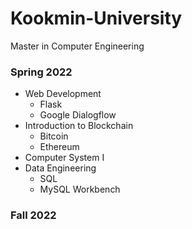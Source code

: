 # Kookmin-University

Master in Computer Engineering

### Spring 2022

- Web Development
  -  Flask
  -  Google Dialogflow
- Introduction to Blockchain
  - Bitcoin
  - Ethereum
- Computer System I
- Data Engineering
  -  SQL
  -  MySQL Workbench

### Fall 2022
